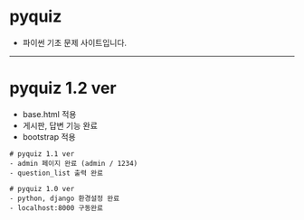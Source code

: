 # pyquiz

- 파이썬 기초 문제 사이트입니다.
---

# pyquiz 1.2 ver
- base.html 적용
- 게시판, 답변 기능 완료
- bootstrap 적용
```
# pyquiz 1.1 ver
- admin 페이지 완료 (admin / 1234)
- question_list 출력 완료
```
```
# pyquiz 1.0 ver
- python, django 환경설정 완료
- localhost:8000 구동완료
```